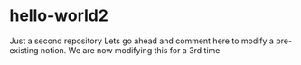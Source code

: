 # hello-world2
Just a second repository
Lets go ahead and comment here to modify a pre-existing notion.
We are now modifying this for a 3rd time
